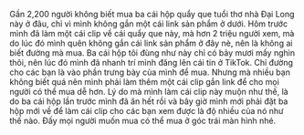 Gần 2,200 người không biết mua ba cái hộp quẩy que tuổi thơ nhà Đại Long này ở đâu, chỉ vì mình không gắn một cái link sản phẩm ở dưới. Hôm trước mình đã làm một cái clip về cái quẩy que này, mà hơn 2 triệu người xem, mà do lúc đó mình quên không gắn cái link sản phẩm ở đây nè, nên là không ai biết đường mà mua. Ba cái hộp tôi đùng như này chỉ có bảy mươi mấy nghìn thôi, nên lúc đó mình đã nhanh trí mình đăng lên cái tin ở TikTok. Chỉ đường cho các bạn là vào phần trưng bày của mình để mua. Nhưng mà nhiều bạn không biết quá nên mình phải làm thêm một cái clip gắn link để cho mọi người có thể mua dễ hơn. Lý do mà mình làm cái clip này muộn như thế, là do ba cái hộp lần trước mình đã ăn hết rồi và bây giờ mình mới phải đặt ba hộp mới về để làm cái clip cho các bạn xem được là độ nhiều của nó như thế nào. Đấy mọi người muốn mua có thể mua ở góc trái màn hình nhé.